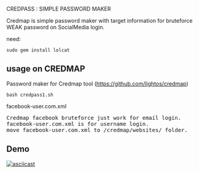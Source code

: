 CREDPASS : SIMPLE PASSWORD MAKER

Credmap is simple password maker with target information for bruteforce WEAK password on SocialMedia login.

need:
```
sudo gem install lolcat
```

## usage on CREDMAP
Password maker for Credmap tool (https://github.com/lightos/credmap)
```
bash credpass1.sh
```
facebook-user.com.xml
<pre>
Credmap facebook bruteforce just work for email login.
facebook-user.com.xml is for username login.
move facebook-user.com.xml to /credmap/websites/ folder.
</pre>

## Demo
[![asciicast](https://asciinema.org/a/254240.svg)](https://asciinema.org/a/254240)
